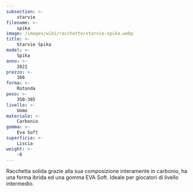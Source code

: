 ```yaml
---
subsection: >-
    starvie
filename: >-
    spika
image: /images/wiki/racchette/starvie-spika.webp
title: >-
    Starvie Spika
model: >-
    Spika
anno: >-
    2021
prezzo: >-
    166
forma: >-
    Rotonda
peso: >-
    350-385
livello: >-
    Uomo
materiale: >-
    Carbonio
gomma: >-
    Eva Soft
superficie: >-
    Liscia
weight: >-
    -6
---
```

Racchetta solida grazie alla sua composizione interamente in carbonio, ha una forma ibrida ed una gomma EVA Soft. Ideale per giocatori di livello intermedio.